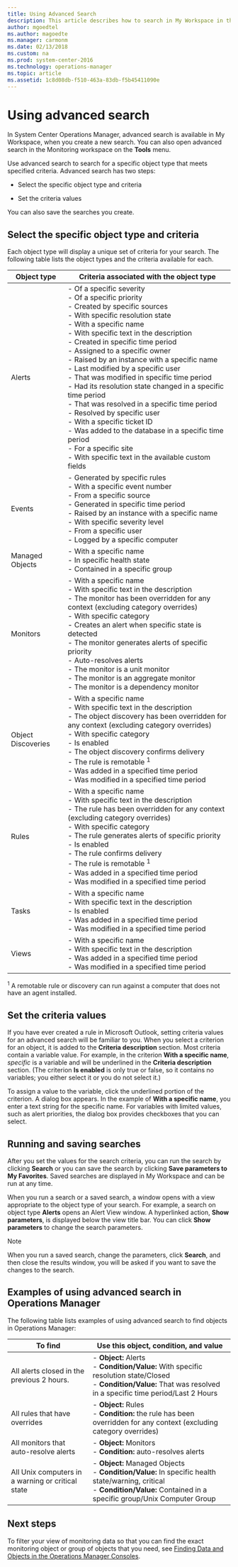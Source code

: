```yaml
---
title: Using Advanced Search
description: This article describes how to search in My Workspace in the Operations Manager Operations console to see data based on your specific criteria.  
author: mgoedtel
ms.author: magoedte
ms.manager: carmonm
ms.date: 02/13/2018
ms.custom: na
ms.prod: system-center-2016
ms.technology: operations-manager
ms.topic: article
ms.assetid: 1c8d08db-f510-463a-83db-f5b45411090e
---
```


# Using advanced search

In System Center Operations Manager, advanced search is available in My Workspace, when you create a new search. You can also open advanced search in the Monitoring workspace on the **Tools** menu.  
  
Use advanced search to search for a specific object type that meets specified criteria. Advanced search has two steps:  
  
-   Select the specific object type and criteria 
  
-   Set the criteria values  
  
You can also save the searches you create.  
  
## Select the specific object type and criteria  

Each object type will display a unique set of criteria for your search. The following table lists the object types and the criteria available for each.  
  
|Object type|Criteria associated with the object type|  
|---------------|--------------------------------------------|  
|Alerts|-   Of a specific severity<br>-   Of a specific priority<br>-   Created by specific sources<br>-   With specific resolution state<br>-   With a specific name<br>-   With specific text in the description<br>-   Created in specific time period<br>-   Assigned to a specific owner<br>-   Raised by an instance with a specific name<br>-   Last modified by a specific user<br>-   That was modified in specific time period<br>-   Had its resolution state changed in a specific time period<br>-   That was resolved in a specific time period<br>-   Resolved by specific user<br>-   With a specific ticket ID<br>-   Was added to the database in a specific time period<br>-   For a specific site<br>-   With specific text in the available custom fields|  
|Events|-   Generated by specific rules<br>-   With a specific event number<br>-   From a specific source<br>-   Generated in specific time period<br>-   Raised by an instance with a specific name<br>-   With specific severity level<br>-   From a specific user<br>-   Logged by a specific computer|  
|Managed Objects|-   With a specific name<br>-   In specific health state<br>-   Contained in a specific group|  
|Monitors|-   With a specific name<br>-   With specific text in the description<br>-   The monitor has been overridden for any context (excluding category overrides)<br>-   With specific category<br>-   Creates an alert when specific state is detected<br>-   The monitor generates alerts of specific priority<br>-   Auto-resolves alerts<br>-   The monitor is a unit monitor<br>-   The monitor is an aggregate monitor<br>-   The monitor is a dependency monitor|  
|Object Discoveries|-   With a specific name<br>-   With specific text in the description<br>-   The object discovery has been overridden for any context (excluding category overrides)<br>-   With specific category<br>-   Is enabled<br>-   The object discovery confirms delivery<br>-   The rule is remotable <sup>1</sup><br>-   Was added in a specified time period<br>-   Was modified in a specified time period|  
|Rules|-   With a specific name<br>-   With specific text in the description<br>-   The rule has been overridden for any context (excluding category overrides)<br>-   With specific category<br>-   The rule generates alerts of specific priority<br>-   Is enabled<br>-   The rule confirms delivery<br>-   The rule is remotable <sup>1</sup><br>-   Was added in a specified time period<br>-   Was modified in a specified time period|  
|Tasks|-   With a specific name<br>-   With specific text in the description<br>-   Is enabled<br>-   Was added in a specified time period<br>-   Was modified in a specified time period|  
|Views|-   With a specific name<br>-   With specific text in the description<br>-   Was added in a specified time period<br>-   Was modified in a specified time period|  
  
<sup>1</sup> A remotable rule or discovery can run against a computer that does not have an agent installed.  
  
## Set the criteria values 
 
If you have ever created a rule in Microsoft Outlook, setting criteria values for an advanced search will be familiar to you. When you select a criterion for an object, it is added to the **Criteria description** section. Most criteria contain a variable value. For example, in the criterion **With a specific name**, *specific* is a variable and will be underlined in the **Criteria description** section. (The criterion **Is enabled** is only true or false, so it contains no variables; you either select it or you do not select it.)  
  
To assign a value to the variable, click the underlined portion of the criterion. A dialog box appears. In the example of **With a specific name**, you enter a text string for the specific name. For variables with limited values, such as alert priorities, the dialog box provides checkboxes that you can select.  
  
## Running and saving searches  

After you set the values for the search criteria, you can run the search by clicking **Search** or you can save the search by clicking **Save parameters to My Favorites**. Saved searches are displayed in My Workspace and can be run at any time.  
  
When you run a search or a saved search, a window opens with a view appropriate to the object type of your search. For example, a search on object type **Alerts** opens an Alert View window. A hyperlinked action, **Show parameters**, is displayed below the view title bar. You can click **Show parameters** to change the search parameters.  
  
> [!NOTE]  
> When you run a saved search, change the parameters, click **Search**, and then close the results window, you will be asked if you want to save the changes to the search.  
  
## Examples of using advanced search in Operations Manager

The following table lists examples of using advanced search to find objects in Operations Manager:  
  
|To find|Use this object, condition, and value|  
|-----------|---------------------------------|  
|All alerts closed in the previous 2 hours.|-   **Object:** Alerts<br>-   **Condition/Value:** With specific resolution state/Closed<br>-   **Condition/Value:** That was resolved in a specific time period/Last 2 Hours|  
|All rules that have overrides|-   **Object:** Rules<br>-   **Condition:** the rule has been overridden for any context (excluding category overrides)|  
|All monitors that auto-resolve alerts|-   **Object:** Monitors<br>-   **Condition:** auto-resolves alerts|  
|All Unix computers in a warning or critical state|-   **Object:** Managed Objects<br>-   **Condition/Value:** In specific health state/warning, critical<br>-   **Condition/Value:** Contained in a specific group/Unix Computer Group|  

  
## Next steps

To filter your view of monitoring data so that you can find the exact monitoring object or group of objects that you need, see [Finding Data and Objects in the Operations Manager Consoles](manage-console-finding-data.md).

  

